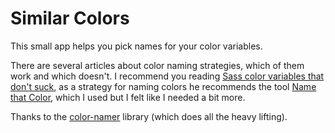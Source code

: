 Similar Colors
==============

This small app helps you pick names for your color variables.

There are several articles about color naming strategies, which of them work and which doesn't.
I recommend you reading [Sass color variables that don't suck](https://davidwalsh.name/sass-color-variables-dont-suck),
as a strategy for naming colors he recommends the tool [Name that Color](http://chir.ag/projects/name-that-color/),
which I used but I felt like I needed a bit more.

Thanks to the [color-namer](https://github.com/zeke/color-namer) library (which does all the heavy lifting).
